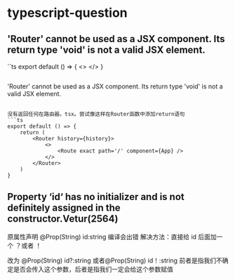 # typescript-question
## 'Router' cannot be used as a JSX component. Its return type 'void' is not a valid JSX element.
``ts
export default () => {
    <Router history={history}>
        <>
            <Route exact path='/' component={App} />
        </>
    </Router>
}
```
```
'Router' cannot be used as a JSX component. Its return type 'void' is not a valid JSX element.
```

没有返回任何在路由器。tsx。尝试像这样在Router函数中添加return语句
```ts
export default () => {
    return (
        <Router history={history}>
            <>
                <Route exact path='/' component={App} />
            </>
        </Router>
    )
}
```
## Property ‘id‘ has no initializer and is not definitely assigned in the constructor.Vetur(2564)
原属性声明 @Prop(String) id:string 编译会出错
解决方法：直接给 id 后面加一个 ？或者 ！

改为 @Prop(String) id?:string 或者@Prop(String) id！:string 
前者是指我们不确定是否会传入这个参数，后者是指我们一定会给这个参数赋值

